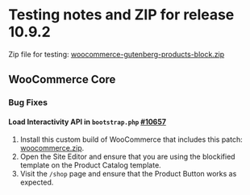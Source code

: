 # Testing notes and ZIP for release 10.9.2

Zip file for testing: [woocommerce-gutenberg-products-block.zip](https://github.com/woocommerce/woocommerce-blocks/files/12392788/woocommerce-gutenberg-products-block.zip)

## WooCommerce Core

### Bug Fixes

#### Load Interactivity API in `bootstrap.php` [#10657](https://github.com/woocommerce/woocommerce-blocks/pull/10657)

1. Install this custom build of WooCommerce that includes this patch: [woocommerce.zip](https://github.com/woocommerce/woocommerce-blocks/files/12378677/woocommerce.zip).
2. Open the Site Editor and ensure that you are using the blockified template on the Product Catalog template.
3. Visit the `/shop` page and ensure that the Product Button works as expected.
